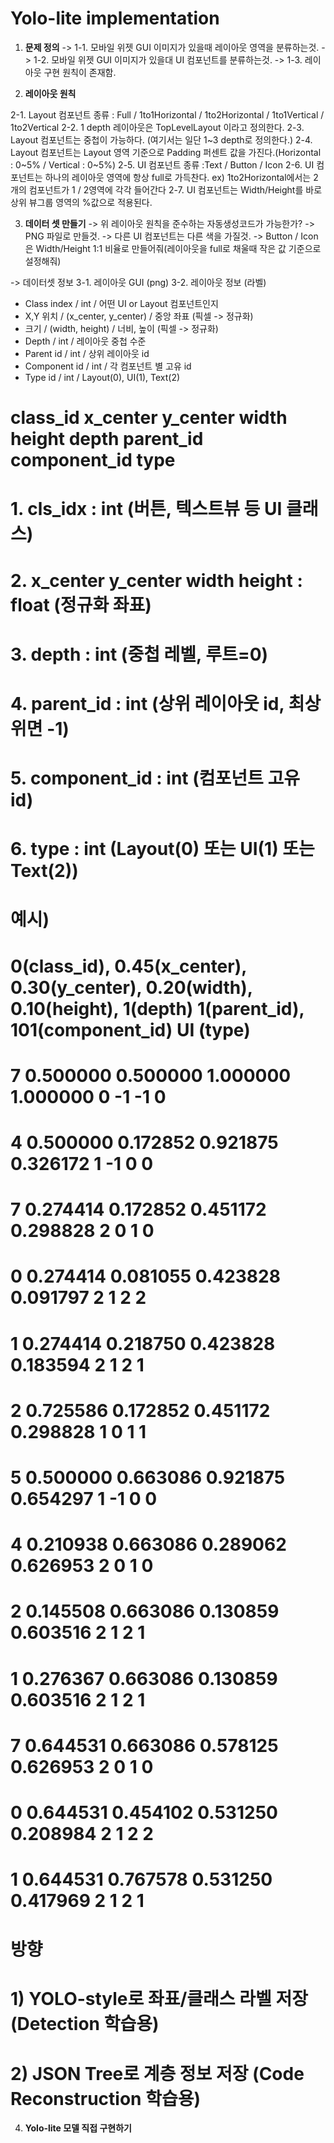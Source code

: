 # Yolo-lite implementation

1. **문제 정의**
-> 1-1. 모바일 위젯 GUI 이미지가 있을때 레이아웃 영역을 분류하는것.
-> 1-2. 모바일 위젯 GUI 이미지가 있을대 UI 컴포넌트를 분류하는것.
-> 1-3. 레이아웃 구현 원칙이 존재함.

2. **레이아웃 원칙**

2-1. Layout 컴포넌트 종류 : Full / 1to1Horizontal / 1to2Horizontal / 1to1Vertical / 1to2Vertical 
2-2. 1 depth 레이아웃은 TopLevelLayout 이라고 정의한다.
2-3. Layout 컴포넌트는 중첩이 가능하다. (여기서는 일단 1~3 depth로 정의한다.)
2-4. Layout 컴포넌트는 Layout 영역 기준으로 Padding 퍼센트 값을 가진다.(Horizontal : 0~5% / Vertical : 0~5%)
2-5. UI 컴포넌트 종류 :Text / Button / Icon 
2-6. UI 컴포넌트는 하나의 레이아웃 영역에 항상 full로 가득찬다. 
ex) 1to2Horizontal에서는 2개의 컴포넌트가 1 / 2영역에 각각 들어간다
2-7. UI 컴포넌트는 Width/Height를 바로 상위 뷰그룹 영역의 %값으로 적용된다.


3. **데이터 셋 만들기**
-> 위 레이아웃 원칙을 준수하는 자동생성코드가 가능한가?
-> PNG 파일로 만들것.
-> 다른 UI 컴포넌트는 다른 색을 가질것.
-> Button / Icon은 Width/Height 1:1 비율로 만들어줘(레이아웃을 full로 채울때 작은 값 기준으로 설정해줘)

-> 데이터셋 정보
3-1. 레이아웃 GUI (png)
3-2. 레이아웃 정보 (라벨)
- Class index / int / 어떤 UI or Layout 컴포넌트인지
- X,Y 위치 / (x_center, y_center) / 중앙 좌표 (픽셀 -> 정규화)
- 크기 / (width, height) / 너비, 높이 (픽셀 -> 정규화)
- Depth / int / 레이아웃 중첩 수준
- Parent id / int / 상위 레이아웃 id
- Component id / int / 각 컴포넌트 별 고유 id
- Type id / int / Layout(0), UI(1), Text(2)

# class_id x_center y_center width height depth parent_id component_id type
# 1. cls_idx : int (버튼, 텍스트뷰 등 UI 클래스)
# 2. x_center y_center width height : float (정규화 좌표)
# 3. depth : int (중첩 레벨, 루트=0)
# 4. parent_id : int (상위 레이아웃 id, 최상위면 -1)
# 5. component_id : int (컴포넌트 고유 id)
# 6. type : int (Layout(0) 또는 UI(1) 또는 Text(2))
# 예시)
# 0(class_id), 0.45(x_center), 0.30(y_center), 0.20(width), 0.10(height), 1(depth) 1(parent_id), 101(component_id) UI (type)
# 7 0.500000 0.500000 1.000000 1.000000 0 -1 -1 0
# 4 0.500000 0.172852 0.921875 0.326172 1 -1 0 0
# 7 0.274414 0.172852 0.451172 0.298828 2 0 1 0
# 0 0.274414 0.081055 0.423828 0.091797 2 1 2 2
# 1 0.274414 0.218750 0.423828 0.183594 2 1 2 1
# 2 0.725586 0.172852 0.451172 0.298828 1 0 1 1
# 5 0.500000 0.663086 0.921875 0.654297 1 -1 0 0
# 4 0.210938 0.663086 0.289062 0.626953 2 0 1 0
# 2 0.145508 0.663086 0.130859 0.603516 2 1 2 1
# 1 0.276367 0.663086 0.130859 0.603516 2 1 2 1
# 7 0.644531 0.663086 0.578125 0.626953 2 0 1 0
# 0 0.644531 0.454102 0.531250 0.208984 2 1 2 2
# 1 0.644531 0.767578 0.531250 0.417969 2 1 2 1

# 방향
# 1) YOLO-style로 좌표/클래스 라벨 저장 (Detection 학습용)
# 2) JSON Tree로 계층 정보 저장 (Code Reconstruction 학습용)

4. **Yolo-lite 모델 직접 구현하기**
